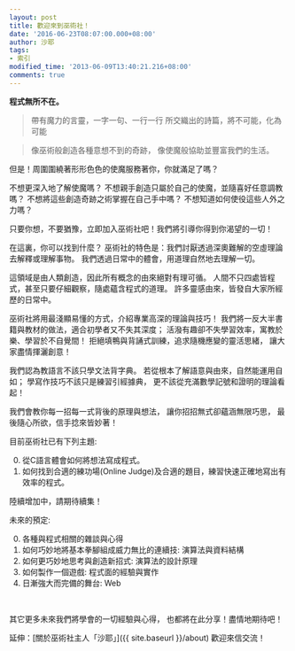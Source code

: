 ```yaml
---
layout: post
title: 歡迎來到巫術社！
date: '2016-06-23T08:07:00.000+08:00'
author: 沙耶
tags:
- 索引
modified_time: '2013-06-09T13:40:21.216+08:00'
comments: true
---
```


**程式無所不在。**

> 帶有魔力的言靈，一字一句、一行一行
所交織出的詩篇，將不可能，化為可能

> 像巫術般創造各種意想不到的奇跡，
像使魔般協助並豐富我們的生活。

但是！周圍圍繞著形形色色的使魔服務著你，你就滿足了嗎？

不想更深入地了解使魔嗎？
不想親手創造只屬於自己的使魔，並隨喜好任意調教嗎？
不想將這些創造奇跡之術掌握在自己手中嗎？
不想知道如何使役這些人外之力嗎？

只要你想，不要猶豫，立即加入巫術社吧！我們將引導你得到你渴望的一切！
<br />

在這裏，你可以找到什麼？
巫術社的特色是：我們討厭透過深奧難解的空虛理論去解釋或理解事物。
我們透過日常中的體會，用道理自然地去理解一切。

這領域是由人類創造，因此所有概念的由來絕對有理可循。
人間不只四處皆程式，甚至只要仔細觀察，隨處蘊含程式的道理。
許多靈感由來，皆發自大家所經歷的日常中。
<br />

巫術社將用最淺顯易懂的方式，介紹專業高深的理論與技巧！
我們將一反大半書籍與教材的做法，適合初學者又不失其深度；
活潑有趣卻不失學習效率，寓教於樂、學習於不自覺間！
拒絕填鴨與背誦式訓練，追求隨機應變的靈活思緒，
讓大家盡情揮灑創意！

我們認為教語言不該只學文法背字典。
若從根本了解語意與由來，自然能運用自如；
學寫作技巧不該只是練習引經據典，
更不該從充滿數學記號和證明的理論看起！

我們會教你每一招每一式背後的原理與想法，
讓你招招無式卻蘊涵無限巧思，
最後隨心所欲，信手捻來皆妙著！
<br />

目前巫術社已有下列主題:

0. 從C語言體會如何將想法寫成程式。
1. 如何找到合適的練功場(Online Judge)及合適的題目，練習快速正確地寫出有效率的程式。

陸續增加中，請期待續集！
<br />

未來的預定:

0. 各種與程式相關的雜談與心得
1. 如何巧妙地將基本拳腳組成威力無比的連續技: 演算法與資料結構
2. 如何更巧妙地思考與創造新招式: 演算法的設計原理
3. 如何製作一個遊戲: 程式面的經驗與實作
4. 日漸強大而完備的舞台: Web
<br />

其它更多未來我們將學會的一切經驗與心得，
也都將在此分享！盡情地期待吧！
<br />

延伸：[關於巫術社主人「沙耶」]({{ site.baseurl }}/about)
歡迎來信交流！